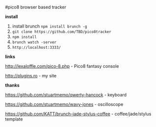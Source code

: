 #pico8 browser based tracker

**install**

1. install brunch `npm install brunch -g`
2. `git clone https://github.com/TBD/pico8tracker`
3. `npm install`
4. `brunch watch -server`
5. `http://localhost:3333/`

**links**

http://lexaloffle.com/pico-8.php - Pico8 fantasy console

http://plugins.ro - my site

**thanks**

https://github.com/stuartmemo/qwerty-hancock - keyboard

https://github.com/stuartmemo/wavy-jones - oscilloscope

https://github.com/KATT/brunch-jade-stylus-coffee - coffee/jade/stylus template 

